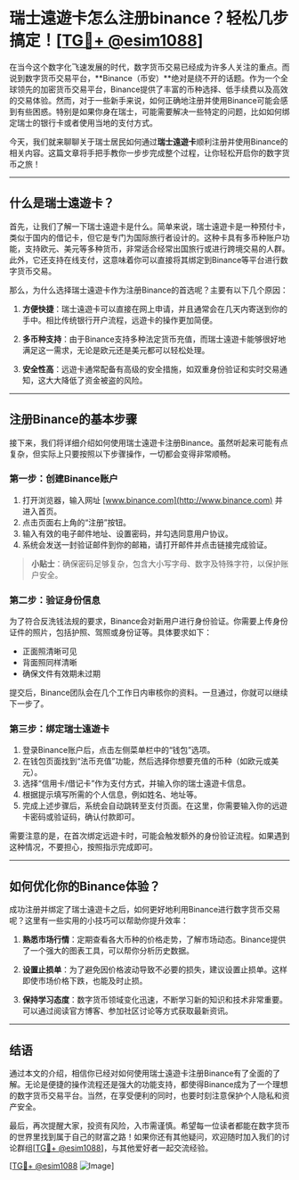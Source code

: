 # 瑞士遠遊卡怎么注册binance？轻松几步搞定！[[TG💪+ @esim1088](https://t.me/s/esim1088)]

在当今这个数字化飞速发展的时代，数字货币交易已经成为许多人关注的重点。而说到数字货币交易平台，**Binance（币安）**绝对是绕不开的话题。作为一个全球领先的加密货币交易平台，Binance提供了丰富的币种选择、低手续费以及高效的交易体验。然而，对于一些新手来说，如何正确地注册并使用Binance可能会感到有些困惑。特别是如果你身在瑞士，可能需要解决一些特定的问题，比如如何绑定瑞士的银行卡或者使用当地的支付方式。

今天，我们就来聊聊关于瑞士居民如何通过**瑞士遠遊卡**顺利注册并使用Binance的相关内容。这篇文章将手把手教你一步步完成整个过程，让你轻松开启你的数字货币之旅！

---

## 什么是瑞士遠遊卡？

首先，让我们了解一下瑞士遠遊卡是什么。简单来说，瑞士遠遊卡是一种预付卡，类似于国内的借记卡，但它是专门为国际旅行者设计的。这种卡具有多币种账户功能，支持欧元、美元等多种货币，非常适合经常出国旅行或进行跨境交易的人群。此外，它还支持在线支付，这意味着你可以直接将其绑定到Binance等平台进行数字货币交易。

那么，为什么选择瑞士遠遊卡作为注册Binance的首选呢？主要有以下几个原因：

1. **方便快捷**：瑞士遠遊卡可以直接在网上申请，并且通常会在几天内寄送到你的手中。相比传统银行开户流程，远遊卡的操作更加简便。
   
2. **多币种支持**：由于Binance支持多种法定货币充值，而瑞士遠遊卡能够很好地满足这一需求，无论是欧元还是美元都可以轻松处理。
   
3. **安全性高**：远遊卡通常配备有高级的安全措施，如双重身份验证和实时交易通知，这大大降低了资金被盗的风险。

---

## 注册Binance的基本步骤

接下来，我们将详细介绍如何使用瑞士遠遊卡注册Binance。虽然听起来可能有点复杂，但实际上只要按照以下步骤操作，一切都会变得非常顺畅。

### 第一步：创建Binance账户

1. 打开浏览器，输入网址 [www.binance.com](http://www.binance.com) 并进入首页。
2. 点击页面右上角的“注册”按钮。
3. 输入有效的电子邮件地址、设置密码，并勾选同意用户协议。
4. 系统会发送一封验证邮件到你的邮箱，请打开邮件并点击链接完成验证。

> **小贴士**：确保密码足够复杂，包含大小写字母、数字及特殊字符，以保护账户安全。

### 第二步：验证身份信息

为了符合反洗钱法规的要求，Binance会对新用户进行身份验证。你需要上传身份证件的照片，包括护照、驾照或身份证等。具体要求如下：

- 正面照清晰可见
- 背面照同样清晰
- 确保文件有效期未过期

提交后，Binance团队会在几个工作日内审核你的资料。一旦通过，你就可以继续下一步了。

### 第三步：绑定瑞士遠遊卡

1. 登录Binance账户后，点击左侧菜单栏中的“钱包”选项。
2. 在钱包页面找到“法币充值”功能，然后选择你想要充值的币种（如欧元或美元）。
3. 选择“信用卡/借记卡”作为支付方式，并输入你的瑞士遠遊卡信息。
4. 根据提示填写所需的个人信息，例如姓名、地址等。
5. 完成上述步骤后，系统会自动跳转至支付页面。在这里，你需要输入你的远遊卡密码或验证码，确认付款即可。

需要注意的是，在首次绑定远遊卡时，可能会触发额外的身份验证流程。如果遇到这种情况，不要担心，按照指示完成即可。

---

## 如何优化你的Binance体验？

成功注册并绑定了瑞士遠遊卡之后，如何更好地利用Binance进行数字货币交易呢？这里有一些实用的小技巧可以帮助你提升效率：

1. **熟悉市场行情**：定期查看各大币种的价格走势，了解市场动态。Binance提供了一个强大的图表工具，可以帮你分析历史数据。
   
2. **设置止损单**：为了避免因价格波动导致不必要的损失，建议设置止损单。这样即使市场价格下跌，也能及时止损。
   
3. **保持学习态度**：数字货币领域变化迅速，不断学习新的知识和技术非常重要。可以通过阅读官方博客、参加社区讨论等方式获取最新资讯。

---

## 结语

通过本文的介绍，相信你已经对如何使用瑞士遠遊卡注册Binance有了全面的了解。无论是便捷的操作流程还是强大的功能支持，都使得Binance成为了一个理想的数字货币交易平台。当然，在享受便利的同时，也要时刻注意保护个人隐私和资产安全。

最后，再次提醒大家，投资有风险，入市需谨慎。希望每一位读者都能在数字货币的世界里找到属于自己的财富之路！如果你还有其他疑问，欢迎随时加入我们的讨论群组[[TG💪+ @esim1088](https://t.me/s/esim1088)]，与其他爱好者一起交流经验。

[[TG💪+ @esim1088](https://t.me/s/esim1088) ![Image](https://i.postimg.cc/4NQfJmqS/Snipaste-2025-05-13-00-14-12.png)]
